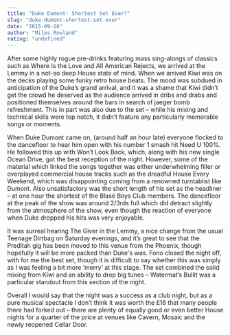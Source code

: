 ```yaml
---
title: "Duke Dumont: Shortest Set Ever?"
slug: "duke-dumont-shortest-set-ever"
date: "2015-09-28"
author: "Miles Rowland"
rating: "undefined"
---
```


After some highly rogue pre-drinks featuring mass sing-alongs of classics such as Where Is the Love and All American Rejects, we arrived at the Lemmy in a not-so deep House state of mind. When we arrived Kiwi was on the decks playing some funky retro house beats. The mood was subdued in anticipation of the Duke’s grand arrival, and it was a shame that Kiwi didn’t get the crowd he deserved as the audience arrived in dribs and drabs and positioned themselves around the bars in search of jaeger bomb refreshment. This in part was also due to the set – while his mixing and technical skills were top notch, it didn’t feature any particularly memorable songs or moments.

When Duke Dumont came on, (around half an hour late) everyone flocked to the dancefloor to hear him open with his number 1 smash hit Need U 100%. He followed this up with Won’t Look Back, which, along with his new single Ocean Drive, got the best reception of the night. However, some of the material which linked the songs together was either underwhelming filler or overplayed commercial house tracks such as the dreadful House Every Weekend, which was disappointing coming from a renowned turntablist like Dumont. Also unsatisfactory was the short length of his set as the headliner – at one hour the shortest of the Blasé Boys Club members. The dancefloor at the peak of the show was around 2/3rds full which did detract slightly from the atmosphere of the show, even though the reaction of everyone when Duke dropped his hits was very enjoyable.

It was surreal hearing The Giver in the Lemmy, a nice change from the usual Teenage Dirtbag on Saturday evenings, and it’s great to see that the Preditah gig has been moved to this venue from the Phoenix, though hopefully it will be more packed than Duke's was. Fono closed the night off, with for me the best set, though it is difficult to say whether this was simply as I was feeling a bit more ‘merry’ at this stage. The set combined the solid mixing from Kiwi and an ability to drop big tunes – Watermat’s Bullit was a particular standout from this section of the night.

Overall I would say that the night was a success as a club night, but as a pure musical spectacle I don’t think it was worth the £16 that many people there had forked out – there are plenty of equally good or even better House nights for a quarter of the price at venues like Cavern, Mosaic and the newly reopened Cellar Door.
